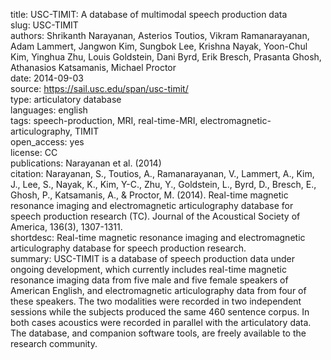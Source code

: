 title:  USC-TIMIT: A database of multimodal speech production data  
slug: USC-TIMIT  
authors: Shrikanth Narayanan, Asterios Toutios, Vikram Ramanarayanan, Adam Lammert, Jangwon Kim, Sungbok Lee, Krishna Nayak, Yoon-Chul Kim, Yinghua Zhu, Louis Goldstein, Dani Byrd, Erik Bresch, Prasanta Ghosh, Athanasios Katsamanis, Michael Proctor  
date: 2014-09-03  
source: https://sail.usc.edu/span/usc-timit/  
type: articulatory database  
languages: english  
tags: speech-production, MRI, real-time-MRI, electromagnetic-articulography, TIMIT  
open_access: yes  
license: CC  
publications: Narayanan et al. (2014)  
citation: Narayanan, S., Toutios, A., Ramanarayanan, V., Lammert, A., Kim, J., Lee, S., Nayak, K., Kim, Y-C., Zhu, Y., Goldstein, L., Byrd, D., Bresch, E., Ghosh, P., Katsamanis, A., & Proctor, M. (2014). Real-time magnetic resonance imaging and electromagnetic articulography database for speech production research (TC). Journal of the Acoustical Society of America, 136(3), 1307-1311.  
shortdesc: Real-time magnetic resonance imaging and electromagnetic articulography database for speech production research.  
summary: USC-TIMIT is a database of speech production data under ongoing development, which currently includes real-time magnetic resonance imaging data from five male and five female speakers of American English, and electromagnetic articulography data from four of these speakers. The two modalities were recorded in two independent sessions while the subjects produced the same 460 sentence corpus. In both cases acoustics were recorded in parallel with the articulatory data. The database, and companion software tools, are freely available to the research community.  
<!--
documentation:
tests:
coverage:
reviews:
-->
